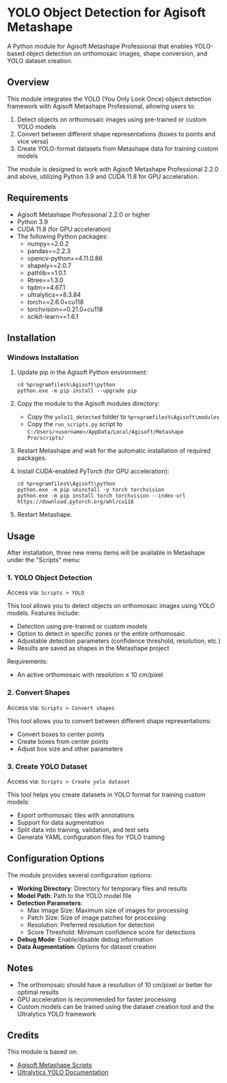 # YOLO Object Detection for Agisoft Metashape

A Python module for Agisoft Metashape Professional that enables YOLO-based object detection on orthomosaic images, shape conversion, and YOLO dataset creation.

## Overview

This module integrates the YOLO (You Only Look Once) object detection framework with Agisoft Metashape Professional, allowing users to:

1. Detect objects on orthomosaic images using pre-trained or custom YOLO models
2. Convert between different shape representations (boxes to points and vice versa)
3. Create YOLO-format datasets from Metashape data for training custom models

The module is designed to work with Agisoft Metashape Professional 2.2.0 and above, utilizing Python 3.9 and CUDA 11.8 for GPU acceleration.

## Requirements

- Agisoft Metashape Professional 2.2.0 or higher
- Python 3.9
- CUDA 11.8 (for GPU acceleration)
- The following Python packages:
  - numpy==2.0.2
  - pandas==2.2.3
  - opencv-python==4.11.0.86
  - shapely==2.0.7
  - pathlib==1.0.1
  - Rtree==1.3.0
  - tqdm==4.67.1
  - ultralytics==8.3.84
  - torch==2.6.0+cu118
  - torchvision==0.21.0+cu118
  - scikit-learn==1.6.1

## Installation

### Windows Installation

1. Update pip in the Agisoft Python environment:
   ```
   cd %programfiles%\Agisoft\python
   python.exe -m pip install --upgrade pip
   ```

2. Copy the module to the Agisoft modules directory:
   - Copy the `yolo11_detected` folder to `%programfiles%\Agisoft\modules`
   - Copy the `run_scripts.py` script to `C:/Users/<username>/AppData/Local/Agisoft/Metashape Pro/scripts/`

3. Restart Metashape and wait for the automatic installation of required packages.

4. Install CUDA-enabled PyTorch (for GPU acceleration):
   ```
   cd %programfiles%\Agisoft\python
   python.exe -m pip uninstall -y torch torchvision
   python.exe -m pip install torch torchvision --index-url https://download.pytorch.org/whl/cu118
   ```

5. Restart Metashape.

## Usage

After installation, three new menu items will be available in Metashape under the "Scripts" menu:

### 1. YOLO Object Detection

Access via: `Scripts > YOLO`

This tool allows you to detect objects on orthomosaic images using YOLO models. Features include:
- Detection using pre-trained or custom models
- Option to detect in specific zones or the entire orthomosaic
- Adjustable detection parameters (confidence threshold, resolution, etc.)
- Results are saved as shapes in the Metashape project

Requirements:
- An active orthomosaic with resolution ≤ 10 cm/pixel

### 2. Convert Shapes

Access via: `Scripts > Convert shapes`

This tool allows you to convert between different shape representations:
- Convert boxes to center points
- Create boxes from center points
- Adjust box size and other parameters

### 3. Create YOLO Dataset

Access via: `Scripts > Create yolo dataset`

This tool helps you create datasets in YOLO format for training custom models:
- Export orthomosaic tiles with annotations
- Support for data augmentation
- Split data into training, validation, and test sets
- Generate YAML configuration files for YOLO training

## Configuration Options

The module provides several configuration options:

- **Working Directory**: Directory for temporary files and results
- **Model Path**: Path to the YOLO model file
- **Detection Parameters**:
  - Max Image Size: Maximum size of images for processing
  - Patch Size: Size of image patches for processing
  - Resolution: Preferred resolution for detection
  - Score Threshold: Minimum confidence score for detections
- **Debug Mode**: Enable/disable debug information
- **Data Augmentation**: Options for dataset creation

## Notes

- The orthomosaic should have a resolution of 10 cm/pixel or better for optimal results
- GPU acceleration is recommended for faster processing
- Custom models can be trained using the dataset creation tool and the Ultralytics YOLO framework

## Credits

This module is based on:
- [Agisoft Metashape Scripts](https://github.com/agisoft-llc/metashape-scripts/blob/master/src/detect_objects.py)
- [Ultralytics YOLO Documentation](https://docs.ultralytics.com/)